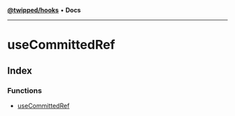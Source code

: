 [**@twipped/hooks**](../README.md) • **Docs**

***

# useCommittedRef

## Index

### Functions

- [useCommittedRef](functions/useCommittedRef.md)
